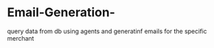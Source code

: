 # Email-Generation-
query data from db using agents and generatinf emails for the specific merchant
